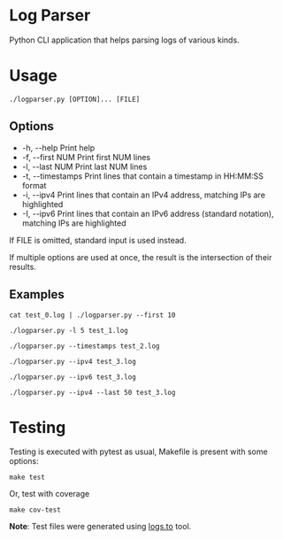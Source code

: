 # Log Parser
Python CLI application that helps parsing logs of various kinds.


# Usage

`./logparser.py [OPTION]... [FILE]`

## Options

* -h, --help         Print help
* -f, --first NUM    Print first NUM lines
* -l, --last NUM     Print last NUM lines
* -t, --timestamps   Print lines that contain a timestamp in HH:MM:SS format
* -i, --ipv4         Print lines that contain an IPv4 address, matching IPs are highlighted
* -I, --ipv6         Print lines that contain an IPv6 address (standard notation), matching IPs are highlighted

If FILE is omitted, standard input is used instead.

If multiple options are used at once, the result is the intersection of their
results.

## Examples

`cat test_0.log | ./logparser.py --first 10`

`./logparser.py -l 5 test_1.log`

`./logparser.py --timestamps test_2.log`

`./logparser.py --ipv4 test_3.log`

`./logparser.py --ipv6 test_3.log`

`./logparser.py --ipv4 --last 50 test_3.log`


# Testing

Testing is executed with pytest as usual, Makefile is present with some options: 

`make test`

Or, test with coverage

`make cov-test`

**Note**: Test files were generated using [logs.to](https://www.logs.to/) tool.
